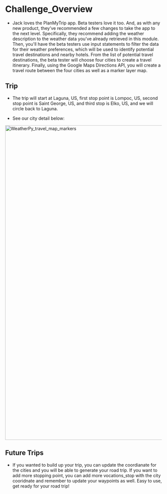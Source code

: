# Challenge_Overview
* Jack loves the PlanMyTrip app. Beta testers love it too. And, as with any new product, they’ve recommended a few changes to take the app to the next level. Specifically, they recommend adding the weather description to the weather data you’ve already retrieved in this module. Then, you'll have the beta testers use input statements to filter the data for their weather preferences, which will be used to identify potential travel destinations and nearby hotels. From the list of potential travel destinations, the beta tester will choose four cities to create a travel itinerary. Finally, using the Google Maps Directions API, you will create a travel route between the four cities as well as a marker layer map.

## Trip 
* The trip will start at Laguna, US, first stop point is Lompoc, US, second stop point is Saint George, US, and third stop is Elko, US, and we will circle back to Laguna. 

* See our city detail below:

<img width="1013" alt="WeatherPy_travel_map_markers" src="https://user-images.githubusercontent.com/107168891/182015394-4cb54e68-bce6-48f9-94fd-63f98851076b.png">


## Future Trips
* If you wanted to build up your trip, you can update the coordianate for the cities and you will be able to generate your road trip. If you want to add more stopping point, you can add more vocations_stop with the city cooridnate and remember to update your waypoints as well. Easy to use, get ready for your road trip! 
